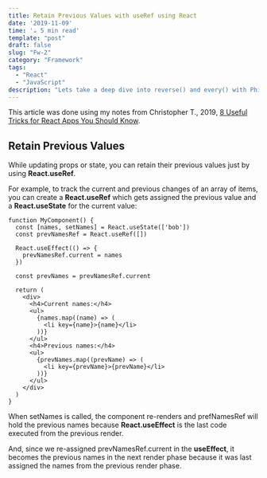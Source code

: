 ```yaml
---
title: Retain Previous Values with useRef using React
date: '2019-11-09'
time: '☕️ 5 min read'
template: "post"
draft: false
slug: "Fw-2"
category: "Framework"
tags:
  - "React"
  - "JavaScript"
description: "Lets take a deep dive into reverse() and every() with Philip Oboso."
---
```


This article was done using my notes from Christopher T., 2019, [8 Useful Tricks for React Apps You Should Know](https://jsmanifest.com/8-useful-tricks-in-react-you-should-know/).

## Retain Previous Values

While updating props or state, you can retain their previous values just by using **React.useRef**.

For example, to track the current and previous changes of an array of items, you can create a **React.useRef** which gets assigned the previous value and a **React.useState** for the current value:

```
function MyComponent() {
  const [names, setNames] = React.useState(['bob'])
  const prevNamesRef = React.useRef([])

  React.useEffect(() => {
    prevNamesRef.current = names
  })

  const prevNames = prevNamesRef.current

  return (
    <div>
      <h4>Current names:</h4>
      <ul>
        {names.map((name) => (
          <li key={name}>{name}</li>
        ))}
      </ul>
      <h4>Previous names:</h4>
      <ul>
        {prevNames.map((prevName) => (
          <li key={prevName}>{prevName}</li>
        ))}
      </ul>
    </div>
  )
}
```

When setNames is called, the component re-renders and prefNamesRef will hold the previous names because **React.useEffect** is the last code executed from the previous render.

And, since we re-assigned prevNamesRef.current in the **useEffect**, it becomes the previous names in the next render phase because it was last assigned the names from the previous render phase.
